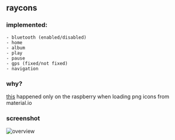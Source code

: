 ## raycons
### implemented: 
```
- bluetooth (enabled/disabled)
- home
- album
- play
- pause
- gps (fixed/not fixed)
- navigation
```
### why?
[this](https://github.com/smthnspcl/raycons/blob/master/scrnsht/issue.jpg) happened only on the raspberry when loading png icons from material.io<br>
### screenshot
![overview](https://github.com/smthnspcl/raycons/blob/master/scrnsht/overview.png "overview")